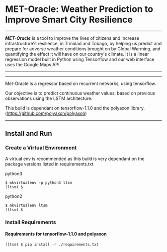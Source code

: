 # MET-Oracle: Weather Prediction to Improve Smart City Resilience
---
__*MET-Oracle*__ is a tool to improve the lives of citizens and increase infrastructure's resilience, in Trinidad and Tobago, by helping us predict and prepare for adverse weather conditions brought on by Global Warming, and quantifying the effect it will have on our country's climate. It is a linear regression model built in Python using Tensorflow and our web interface uses the Google Maps API.

---
---

Met-Oracle is a regressor based on recurrent networks, using tensorflow.

Our objective is to predict continuous weather values, based on previous observations using the LSTM architecture.

This build is dependant on tensorflow-1.1.0 and the polyaxon library. (https://github.com/polyaxon/polyaxon)

---
## Install and Run

### Create a Virtual Environment
A virtual env is recommended as this build is very dependant on the package versions listed in requirements.txt

python3

```
$ mkvirtualenv -p python3 ltsm
(ltsm) $
```

python2
```
$ mkvirtualenv ltsm
(ltsm) $
```

### Install Requirements

#### Requirements for tensorflow-1.1.0 and polyaxon

```
(ltsm) $ pip install -r ./requirements.txt
```
